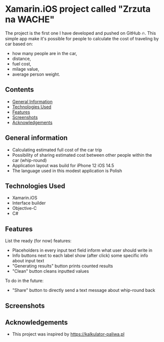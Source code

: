 # Xamarin.iOS project called "Zrzuta na WACHE"
The project is the first one I have developed and pushed on GitHub 🔥. This simple app make it's possible for people to calculate the cost of traveling by car based on: 
- how many people are in the car,
- distance,
- fuel cost,
- milage value,
- average person weight. 

## Contents
* [General Information](#general-information)
* [Technologies Used](#technologies-used)
* [Features](#features)
* [Screenshots](#screenshots)
* [Acknowledgements](#acknowledgements)

## General information
- Calculating estimated full cost of the car trip
- Possibility of sharing estimated cost between other people within the car (whip-round)
- Application layout was build for iPhone 12 iOS 14.5
- The language used in this modest application is Polish

## Technologies Used
- Xamarin.iOS 
- Interface builder
- Objective-C
- C#

## Features
List the ready (for now) features:
- Placeholders in every input text field inform what user should write in
- Info buttons next to each label show (after click) some specific info about input text 
- "Generating results" button prints counted results
- "Clean" button cleans inputted values

To do in the future:
- "Share" button to directly send a text message about whip-round back

## Screenshots

## Acknowledgements 
- This project was inspired by https://kalkulator-paliwa.pl 
